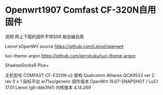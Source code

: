 # Openwrt1907 Comfast CF-320N自用固件

说明
网上下载的固件不带SSR 故自编自用

Lienol'sOpenWrt source  https://github.com/Lienol/openwrt

luci-theme-argon https://github.com/jerrykuku/luci-theme-argon

ShadowSocksR Plus+ 

主机型号	COMFAST CF-E320N v2
架构	Qualcomm Atheros QCA9533 ver 2 rev 0 x 1
目标平台	ar71xx/generic
固件版本	OpenWrt 19.07-SNAPSHOT / LuCI 17.01 Lienol (git-dde3fe1)
内核版本	4.14.269
